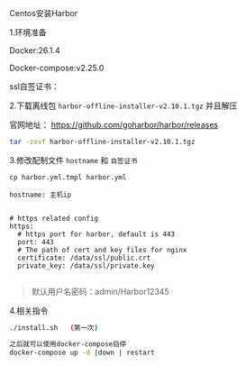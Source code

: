 Centos安装Harbor

1.环境准备

Docker:26.1.4

Docker-compose:v2.25.0

ssl自签证书：

2.下载离线包 `harbor-offline-installer-v2.10.1.tgz` 并且解压

官网地址： https://github.com/goharbor/harbor/releases

```sh
tar -zxvf harbor-offline-installer-v2.10.1.tgz
```

3.修改配制文件 `hostname`  和 `自签证书` 

```
cp harbor.yml.tmpl harbor.yml 

hostname: 主机ip


# https related config
https:
  # https port for harbor, default is 443
  port: 443
  # The path of cert and key files for nginx
  certificate: /data/ssl/public.crt
  private_key: /data/ssl/private.key


```



>
>
>默认用户名密码：admin/Harbor12345

4.相关指令

```sh
./install.sh   (第一次)

之后就可以使用docker-compose启停
docker-compose up -d |down | restart
```

